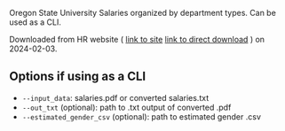 Oregon State University Salaries organized by department types. Can be used as a CLI.

Downloaded from HR website ( [link to site](https://hr.oregonstate.edu/employees/administrators-supervisors/classification-compensation/salary-reports)
[link to direct download](https://hr.oregonstate.edu/sites/hr.oregonstate.edu/files/2023-11/unclassified_output.pdf)
) on
2024-02-03.

## Options if using as a CLI
- `--input_data`: salaries.pdf or converted salaries.txt
- `--out_txt` (optional): path to .txt output of converted .pdf
- `--estimated_gender_csv` (optional): path to estimated gender .csv
